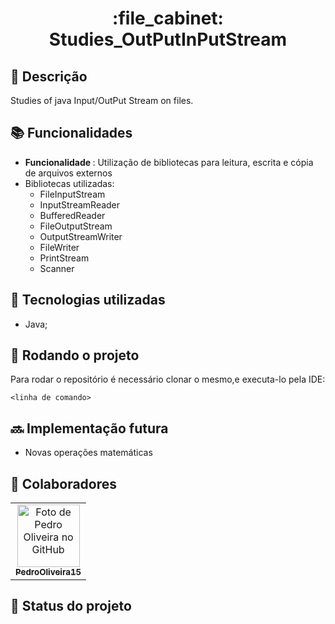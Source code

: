 <h1 align="center">:file_cabinet: Studies_OutPutInPutStream</h1>

## :memo: Descrição
Studies of java Input/OutPut Stream on files.

## :books: Funcionalidades
* <b>Funcionalidade </b>: Utilização de bibliotecas para leitura, escrita e cópia de arquivos externos
* Bibliotecas utilizadas: 
  * FileInputStream
  * InputStreamReader
  * BufferedReader
  * FileOutputStream
  * OutputStreamWriter
  * FileWriter
  * PrintStream
  * Scanner

## :wrench: Tecnologias utilizadas
* Java;

## :rocket: Rodando o projeto
Para rodar o repositório é necessário clonar o mesmo,e executa-lo pela IDE:
```
<linha de comando>
```
## :soon: Implementação futura
* Novas operações matemáticas

## :handshake: Colaboradores
<table>
  <tr>
    <td align="center">
      <a href="http://github.com/tatialveso">
        <img src="https://avatars.githubusercontent.com/u/86692171?v=4" width="100px;" alt="Foto de Pedro Oliveira no GitHub"/><br>
        <sub>
          <b>PedroOliveira15</b>
        </sub>
      </a>
    </td>
  </tr>
</table>

## :dart: Status do projeto
